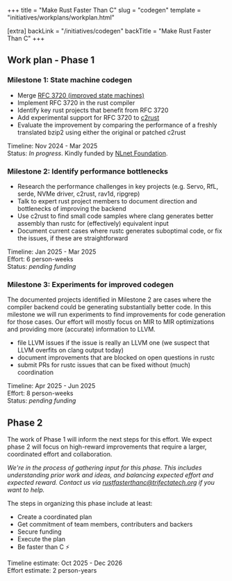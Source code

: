 +++
title = "Make Rust Faster Than C"
slug = "codegen"
template = "initiatives/workplans/workplan.html"

[extra]
backLink = "/initiatives/codegen"
backTitle = "Make Rust Faster Than C"
+++

## Work plan - Phase 1

### Milestone 1: State machine codegen

- Merge [RFC 3720 (improved state machines)](https://github.com/rust-lang/rfcs/pull/3720)
- Implement RFC 3720 in the rust compiler
- Identify key rust projects that benefit from RFC 3720
- Add experimental support for RFC 3720 to [c2rust](https://c2rust.com/)
- Evaluate the improvement by comparing the performance of a freshly translated bzip2 using either the original or patched c2rust

Timeline: Nov 2024 - Mar 2025  
Status: *In progress*. Kindly funded by [NLnet Foundation](https://nlnet.nl/).

### Milestone 2: Identify performance bottlenecks

- Research the performance challenges in key projects (e.g. Servo, RfL, serde, NVMe driver, c2rust, rav1d, ripgrep)
- Talk to expert rust project members to document direction and bottlenecks of improving the backend
- Use c2rust to find small code samples where clang generates better assembly than rustc for (effectively) equivalent input
- Document current cases where rustc generates suboptimal code, or fix the issues, if these are straightforward

Timeline: Jan 2025 - Mar 2025  
Effort: 6 person-weeks  
Status: *pending funding*

### Milestone 3: Experiments for improved codegen

The documented projects identified in Milestone 2 are cases where the compiler backend could be generating substantially better code. In this milestone we will run experiments to find improvements for code generation for those cases. Our effort will mostly focus on MIR to MIR optimizations and providing more (accurate) information to LLVM.

- file LLVM issues if the issue is really an LLVM one (we suspect that LLVM overfits on clang output today)
- document improvements that are blocked on open questions in rustc
- submit PRs for rustc issues that can be fixed without (much) coordination

Timeline: Apr 2025 - Jun 2025  
Effort: 8 person-weeks  
Status: *pending funding*

## Phase 2

The work of Phase 1 will inform the next steps for this effort. We expect phase 2 will focus on high-reward improvements that require a larger, coordinated effort and collaboration.

*We're in the process of gathering input for this phase. This includes understanding prior work and ideas, and balancing expected effort and expected reward. Contact us via [rustfasterthanc@trifectatech.org](mailto:rustfasterthanc@trifectatech.org) if you want to help.*

The steps in organizing this phase include at least:

- Create a coordinated plan
- Get commitment of team members, contributers and backers
- Secure funding
- Execute the plan
- Be faster than C ⚡

Timeline estimate: Oct 2025 - Dec 2026  
Effort estimate: 2 person-years
